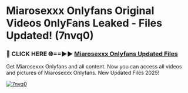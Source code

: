 # Miarosexxx Onlyfans Original Videos 0nlyFans Leaked - Files Updated! (7nvq0)

<h3>🔴 CLICK HERE 🌐==►► <a href="https://tinyurl.com/ehrbuxhb" rel="nofollow">Miarosexxx Onlyfans Updated Files</a></h3>

Get Miarosexxx Onlyfans and all content. Now you can access all videos and pictures of Miarosexxx Onlyfans. New Updated Files 2025!

[![7nvq0](https://i.imgur.com/lVYEuWS.gif)](https://tinyurl.com/ehrbuxhb)
